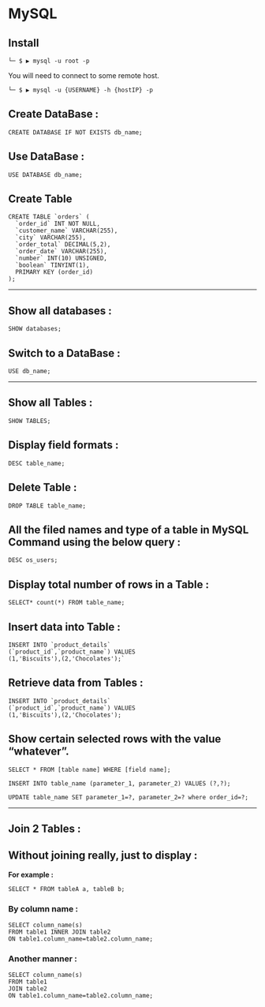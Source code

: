 # MySQL

## Install

`└─ $ ▶ mysql -u root -p`

You will need to connect to some remote host.

`└─ $ ▶ mysql -u {USERNAME} -h {hostIP} -p`

## Create DataBase :

`CREATE DATABASE IF NOT EXISTS db_name;`

## Use DataBase :

`USE DATABASE db_name;`

## Create Table



```
CREATE TABLE `orders` (
  `order_id` INT NOT NULL,
  `customer_name` VARCHAR(255),
  `city` VARCHAR(255),
  `order_total` DECIMAL(5,2),
  `order_date` VARCHAR(255),
  `number` INT(10) UNSIGNED,
  `boolean` TINYINT(1),
  PRIMARY KEY (order_id)
);
```

---

## Show all databases :

`SHOW databases;`

## Switch to a DataBase :

`USE db_name;`

---

## Show all Tables :

`SHOW TABLES;`

## Display field formats :

`DESC table_name;`

## Delete Table :

`DROP TABLE table_name;`

## All the filed names and type of a table in MySQL Command using the below query :

`DESC os_users;`

## Display total number of rows in a Table :

`SELECT* count(*) FROM table_name;`

## Insert data into Table :

```
INSERT INTO `product_details` 
(`product_id`,`product_name`) VALUES
(1,'Biscuits'),(2,'Chocolates');`
```

## Retrieve data from Tables :

```
INSERT INTO `product_details` 
(`product_id`,`product_name`) VALUES
(1,'Biscuits'),(2,'Chocolates');
```

## Show certain selected rows with the value “whatever”. 

`SELECT * FROM [table name] WHERE [field name];`

`INSERT INTO table_name (parameter_1, parameter_2) VALUES (?,?);`

`UPDATE table_name SET parameter_1=?, parameter_2=? where order_id=?;`

---

## Join 2 Tables :

## Without joining really, just to display :

**For example :**

`SELECT * FROM tableA a, tableB b; `

### By column name :

```
SELECT column_name(s)
FROM table1 INNER JOIN table2
ON table1.column_name=table2.column_name;
```

### Another manner :

```
SELECT column_name(s)
FROM table1
JOIN table2
ON table1.column_name=table2.column_name;
```


